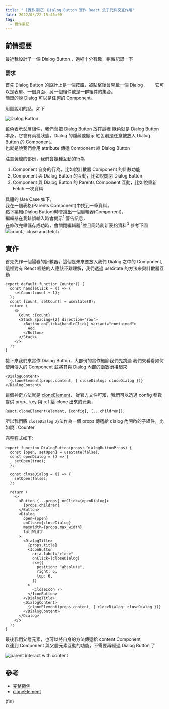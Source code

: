 ```yaml
---
title: " [實作筆記] Dialog Button 實作 React 父子元件交互作用"
date: 2022/08/22 15:46:00
tag:
  - 實作筆記
---
```


## 前情提要

最近我設計了一個 Dialog Button ，過程十分有趣，稍微記錄一下

### 需求

首先 Dialog Button 的設計上是一個按鈕，被點擊後會開啟一個 Dialog，　　
它可以是表單、一個頁面、另一個組件或是一群組件的集合。  
簡單的說 Dialog 可以是任何的 Component。

用圖說明的話，如下

![Dialog Button](https://i.imgur.com/aC3tUjs.png)

藍色表示父層組件，我們會把 Dialog Button 放在這裡
綠色就是 Dialog Button 本身，它會有兩種狀態，Dialog 的隱藏或顯示
紅色則是任意被放入 Dialog Button 的 Component。  
也就是說我們會用 attribute 傳遞 Component 給 Dialog Button

注意黃線的部份，我們會幾種互動的行為

1. Component 自身的行為，比如說計數器 Component 的計數功能
2. Component 與 Dialog Button 的互動，比如說關閉 Dialog Button
3. Component 與 Dialog Button 的 Parents Component 互動，比如說重新 Fetch 一次資料

具體的 Use Case 如下，  
我在一個表格(Parents Component)中找到一筆資料，  
點下編輯(Dialog Button)時會跳出一個編輯器(Component)，  
編輯器在我錯誤輸入時會提示<sup>1</sup> 警告訊息，  
在修改完畢儲存成功時，會關閉編輯器<sup>2</sup>並且同時刷新表格資料<sup>3</sup>
參考下圖  
![count、close and fetch ](https://i.imgur.com/LESekFn.png)

## 實作

首先先作一個陽春的計數器，這個是未來要放入我們 Dialog 之中的 Component,  
這裡對有 React 經驗的人應該不難理解，我們透過 useState 的方法來與計數器互動

```tsx
export default function Counter() {
  const handleClick = () => {
    setCount(count + 1);
  };
  const [count, setCount] = useState(0);
  return (
    <>
      Count :{count}
      <Stack spacing={2} direction="row">
        <Button onClick={handleClick} variant="contained">
          Add
        </Button>
      </Stack>
    </>
  );
}
```

接下來我們來實作 Dialog Button，大部份的實作細節我們先跳過
我們來看看如何使用傳入的 Component 並將其與 Dialog 內部的函數銜接起來

```tsx
<DialogContent>
  {cloneElement(props.content, { closeDialog: closeDialog })}
</DialogContent>
```

這個神奇方法就是 [cloneElement](https://zh-hant.reactjs.org/docs/react-api.html#cloneelement)，
從官方文件可知，我們可以透過 config 參數提供 prop、key 與 ref 給 clone 出來的元素，

```tsx
React.cloneElement(element, [config], [...children]);
```

所以我們將 `closeDialog` 方法作為一個 props 傳遞給 dialog 內開啟的子組件，比如說 : Counter

完整程式如下:

```tsx
export function DialogButton(props: DialogButtonProps) {
  const [open, setOpen] = useState(false);
  const openDialog = () => {
    setOpen(true);
  };

  const closeDialog = () => {
    setOpen(false);
  };

  return (
    <>
      <Button {...props} onClick={openDialog}>
        {props.children}
      </Button>
      <Dialog
        open={open}
        onClose={closeDialog}
        maxWidth={props.max_width}
        fullWidth
      >
        <DialogTitle>
          {props.title}
          <IconButton
            aria-label="close"
            onClick={closeDialog}
            sx={{
              position: "absolute",
              right: 6,
              top: 6,
            }}
          >
            <CloseIcon />
          </IconButton>
        </DialogTitle>
        <DialogContent>
          {cloneElement(props.content, { closeDialog: closeDialog })}
        </DialogContent>
      </Dialog>
    </>
  );
}
```

最後我們父層元素，也可以將自身的方法傳遞給 content Component  
以達到 Component 與父層元素互動的功能，不需要再經過 Dialog Button 了

![parent interact with content](https://i.imgur.com/ePMLhjm.png)

## 參考

- [完整範例](https://codesandbox.io/s/great-worker-d2f2kc?file=/src/DialogButton.tsx)
- [cloneElement](https://zh-hant.reactjs.org/docs/react-api.html#cloneelement)

(fin)
